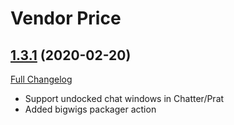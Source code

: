 # Vendor Price

## [1.3.1](https://github.com/ketho-wow/VendorPrice/tree/1.3.1) (2020-02-20)
[Full Changelog](https://github.com/ketho-wow/VendorPrice/compare/1.3.0...1.3.1)

- Support undocked chat windows in Chatter/Prat  
- Added bigwigs packager action  
